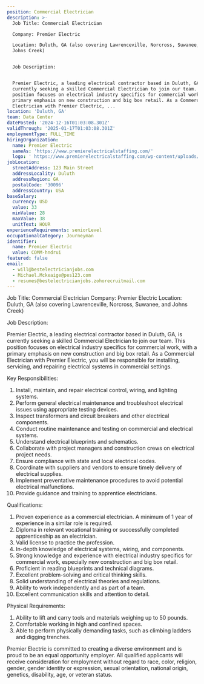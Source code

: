 ```yaml
---
position: Commercial Electrician
description: >-
  Job Title: Commercial Electrician

  Company: Premier Electric

  Location: Duluth, GA (also covering Lawrenceville, Norcross, Suwanee, and
  Johns Creek)


  Job Description:


  Premier Electric, a leading electrical contractor based in Duluth, GA, is
  currently seeking a skilled Commercial Electrician to join our team. This
  position focuses on electrical industry specifics for commercial work, with a
  primary emphasis on new construction and big box retail. As a Commercial
  Electrician with Premier Electric, ...
location: 'Duluth, GA'
team: Data Center
datePosted: '2024-12-16T01:03:08.301Z'
validThrough: '2025-01-17T01:03:08.301Z'
employmentType: FULL_TIME
hiringOrganization:
  name: Premier Electric
  sameAs: 'https://www.premierelectricalstaffing.com/'
  logo: ' https://www.premierelectricalstaffing.com/wp-content/uploads/2020/05/Premier-Electrical-Staffing-logo.png'
jobLocation:
  streetAddress: 123 Main Street
  addressLocality: Duluth
  addressRegion: GA
  postalCode: '30096'
  addressCountry: USA
baseSalary:
  currency: USD
  value: 33
  minValue: 28
  maxValue: 38
  unitText: HOUR
experienceRequirements: seniorLevel
occupationalCategory: Journeyman
identifier:
  name: Premier Electric
  value: COMM-hndrui
featured: false
email:
  - will@bestelectricianjobs.com
  - Michael.Mckeaige@pes123.com
  - resumes@bestelectricianjobs.zohorecruitmail.com
---
```




Job Title: Commercial Electrician
Company: Premier Electric
Location: Duluth, GA (also covering Lawrenceville, Norcross, Suwanee, and Johns Creek)

Job Description:

Premier Electric, a leading electrical contractor based in Duluth, GA, is currently seeking a skilled Commercial Electrician to join our team. This position focuses on electrical industry specifics for commercial work, with a primary emphasis on new construction and big box retail. As a Commercial Electrician with Premier Electric, you will be responsible for installing, servicing, and repairing electrical systems in commercial settings.

Key Responsibilities:

1. Install, maintain, and repair electrical control, wiring, and lighting systems.
2. Perform general electrical maintenance and troubleshoot electrical issues using appropriate testing devices.
3. Inspect transformers and circuit breakers and other electrical components.
4. Conduct routine maintenance and testing on commercial and electrical systems.
5. Understand electrical blueprints and schematics.
6. Collaborate with project managers and construction crews on electrical project needs.
7. Ensure compliance with state and local electrical codes.
8. Coordinate with suppliers and vendors to ensure timely delivery of electrical supplies.
9. Implement preventative maintenance procedures to avoid potential electrical malfunctions.
10. Provide guidance and training to apprentice electricians.

Qualifications:

1. Proven experience as a commercial electrician. A minimum of 1 year of experience in a similar role is required.
2. Diploma in relevant vocational training or successfully completed apprenticeship as an electrician.
3. Valid license to practice the profession.
4. In-depth knowledge of electrical systems, wiring, and components.
5. Strong knowledge and experience with electrical industry specifics for commercial work, especially new construction and big box retail.
6. Proficient in reading blueprints and technical diagrams.
7. Excellent problem-solving and critical thinking skills.
8. Solid understanding of electrical theories and regulations.
9. Ability to work independently and as part of a team.
10. Excellent communication skills and attention to detail.

Physical Requirements:

1. Ability to lift and carry tools and materials weighing up to 50 pounds.
2. Comfortable working in high and confined spaces.
3. Able to perform physically demanding tasks, such as climbing ladders and digging trenches.

Premier Electric is committed to creating a diverse environment and is proud to be an equal opportunity employer. All qualified applicants will receive consideration for employment without regard to race, color, religion, gender, gender identity or expression, sexual orientation, national origin, genetics, disability, age, or veteran status.
